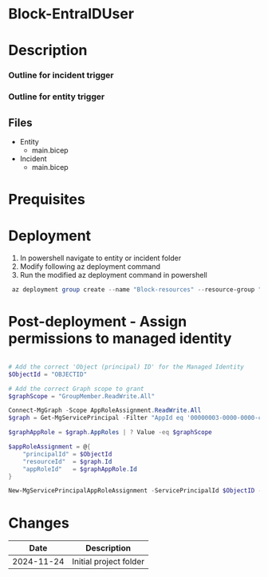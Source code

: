 # Block-EntraIDUser

# Description

### Outline for incident trigger

### Outline for entity trigger

## Files
- Entity
    - main.bicep
- Incident
    - main.bicep

# Prequisites

# Deployment
1. In powershell navigate to entity or incident folder
2. Modify following az deployment command
3. Run the modified az deployment command in powershell
```powershell
 az deployment group create --name "Block-resources" --resource-group "YourRGHere" --template-file main.bicep
```

# Post-deployment - Assign permissions to managed identity

```powershell

# Add the correct 'Object (principal) ID' for the Managed Identity
$ObjectId = "OBJECTID"

# Add the correct Graph scope to grant
$graphScope = "GroupMember.ReadWrite.All"

Connect-MgGraph -Scope AppRoleAssignment.ReadWrite.All
$graph = Get-MgServicePrincipal -Filter "AppId eq '00000003-0000-0000-c000-000000000000'"

$graphAppRole = $graph.AppRoles | ? Value -eq $graphScope

$appRoleAssignment = @{
    "principalId" = $ObjectId
    "resourceId"  = $graph.Id
    "appRoleId"   = $graphAppRole.Id
}

New-MgServicePrincipalAppRoleAssignment -ServicePrincipalId $ObjectID -BodyParameter $appRoleAssignment | Format-List


```



# Changes
|Date|Description|
|--|--|
|2024-11-24|Initial project folder|
